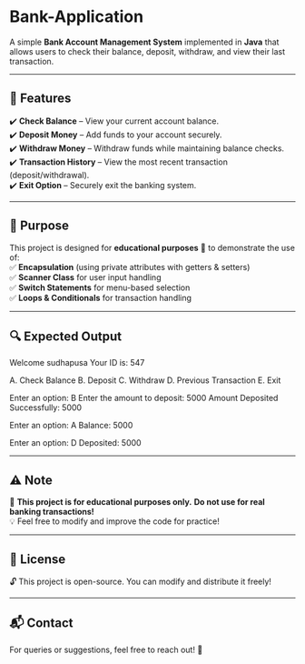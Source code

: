 # Bank-Application
A simple **Bank Account Management System** implemented in **Java** that allows users to check their balance, deposit, withdraw, and view their last transaction.  

---

## 📌 Features  
✔️ **Check Balance** – View your current account balance.  
✔️ **Deposit Money** – Add funds to your account securely.  
✔️ **Withdraw Money** – Withdraw funds while maintaining balance checks.  
✔️ **Transaction History** – View the most recent transaction (deposit/withdrawal).  
✔️ **Exit Option** – Securely exit the banking system.  

---

## 🎯 Purpose  
This project is designed for **educational purposes** 🏫 to demonstrate the use of:  
✅ **Encapsulation** (using private attributes with getters & setters)  
✅ **Scanner Class** for user input handling  
✅ **Switch Statements** for menu-based selection  
✅ **Loops & Conditionals** for transaction handling  

---

## 🔍 Expected Output  
Welcome sudhapusa
Your ID is: 547

A. Check Balance
B. Deposit
C. Withdraw
D. Previous Transaction
E. Exit

Enter an option: B
Enter the amount to deposit: 5000
Amount Deposited Successfully: 5000

Enter an option: A
Balance: 5000

Enter an option: D
Deposited: 5000



---

## ⚠️ Note  
📢 **This project is for educational purposes only.** **Do not use for real banking transactions!**  
💡 Feel free to modify and improve the code for practice!  

---

## 📜 License  
🔓 This project is open-source. You can modify and distribute it freely!  

---

## 📬 Contact  
For queries or suggestions, feel free to reach out! 📩  
